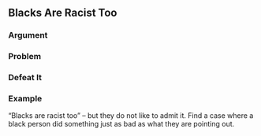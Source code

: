 ## Blacks Are Racist Too

### Argument

### Problem

### Defeat It

### Example

“Blacks are racist too” – but they do not like to admit it. Find a case where a black person did something just as bad as what they are pointing out.